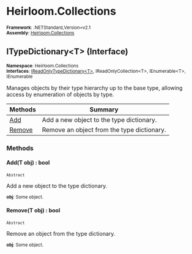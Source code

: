 # Heirloom.Collections

<small>**Framework**: .NETStandard,Version=v2.1</small>  
<small>**Assembly**: [Heirloom.Collections](../Heirloom.Collections/Heirloom.Collections.md)</small>  

## ITypeDictionary\<T> (Interface)
<small>**Namespace**: Heirloom.Collections</sub></small>  
<small>**Interfaces**: [IReadOnlyTypeDictionary\<T>](Heirloom.Collections.IReadOnlyTypeDictionary[T].md), IReadOnlyCollection\<T>, IEnumerable\<T>, IEnumerable</small>  

Manages objects by their type hierarchy up to the base type, allowing access by enumeration of objects by type.

| Methods                | Summary                                    |
|------------------------|--------------------------------------------|
| [Add](#ADDBCD0F225)    | Add a new object to the type dictionary.   |
| [Remove](#REMF10744DE) | Remove an object from the type dictionary. |

### Methods

#### <a name="ADD882735FB"></a>Add(T obj) : bool
<small>`Abstract`</small>

Add a new object to the type dictionary.

<small>**obj**: <param name="obj">Some object.</param></small>  

#### <a name="REMA46A9FF0"></a>Remove(T obj) : bool
<small>`Abstract`</small>

Remove an object from the type dictionary.

<small>**obj**: <param name="obj">Some object.</param></small>  

